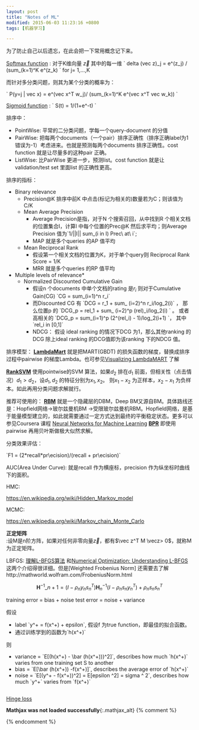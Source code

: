```yaml
---
layout: post
title: "Notes of ML"
modified: 2015-06-03 11:23:16 +0800
tags: [机器学习]

---
```


为了防止自己以后遗忘，在此会把一下常用概念记下来。

[Softmax function] :
对于K维向量 $\vec z$ 其中的每一维
\`
delta (vec z)\_j = e^(z_j) / (sum_(k=1)^K e^(z_k) 
\` for j= 1,...,K

而针对多分类问题，则其为某个分类的概率为：

\`
P(y=j | vec x) = e^(vec x^T w_j)/ (sum_(k=1)^K e^(vec x^T vec w_k))
\`

[Sigmoid function] :
\`
S(t) = 1/(1+e^-t)
\`

排序中：

- PointWise: 平常的二分类问题，学每一个query-document 的分值
- PairWise: 把每两个documents（一个pair）排序正确性（排序正确label为1 错误为-1）考虑进来。也就是预测每两个documents 排序正确性。cost function 就是让尽量多的这种pair 正确。
- ListWise: 比PairWise 更进一步，预测list。cost function 就是让validation/test set 里面list 的正确性更高。

排序的指标：

* Binary relevance
    - Precision@K 排序中前K 中点击(标记为相关的)数量若为C；则该值为 C/K
    - Mean Average Precision
        - Average Precision是指，对于N 个搜索召回，从中找到R 个相关文档的位置集合I，计算I 中每个位置的Prec@K 然后求平均；则Average Precision 值为\`1/||I|| sum_(i in I) Prec\ at\ i\`;
        - MAP 就是多个queries 的AP 值平均
    - Mean Reciprocal Rank
        - 假设第一个相关文档的位置为K，对于单个query则 Reciprocal Rank Score = 1/K
        - MRR 就是多个queries 的RP 值平均
* Multiple levels of relevance* 
    - Normalized Discounted Cumulative Gain 
        - 假设n 个documents 中单个文档的rating 是$r_i$ 则对于Cumulative Gain(CG) \`CG = sum_(i=1)^n r_i\`
        - 而Discounted CG 有 \`DCG = r_1 + sum\_ (i=2)^n r_i/log_2(i)\` ，
        那么位置p 的 \`DCG_p = rel_1 + sum\_ (i=2)^p (rel)\_i/log_2(i) \` 。
        或者高相关的 \`DCG_p = sum_(i=1)^p (2^(rel_i) - 1)/log_2(i+1) \`， 其中\`rel_i in [0,1]\` 
        - NDCG： 假设 ideal ranking 的情况下DCG 为1，那么其他ranking 的DCG 除上ideal ranking 的DCG值即为该ranking 下的NDCG 值。
        
排序模型：
**[LambdaMart]** 就是把MART(GBDT) 的损失函数的梯度，替换成排序过程中pairwise 的梯度Lambda。也可参见[Visualizing LambdaMART] 了解

**[RankSVM]** 使用pointwise的SVM 算法，如果$d_2$ 排在$d_1$ 前面，但相关性（点击情况）$d_1>d_2$，设$d_1,d_2$ 的特征分别为$x_1, x_2$。 则$x_1-x_2$  为正样本，$x_2- x_1$  为负样本。如此再用分类问题求解就行。

推荐可使用的：
**[RBM]** 就是一个隐藏层的DBM，Deep BM又源自BM。具体路线还是：Hopfield网络->玻尔兹曼机BM ->受限玻尔兹曼机RBM。Hopfield网络，是基于能量模型建立的，如此就需要通过一定方式达到最终的平衡稳定状态。更多可以参见Coursera 课程 [Neural Networks for Machine Learning][NNML]
**[BPR]** 即使用pairwise 再用贝叶斯做极大似然求解。


分类效果评估：

\`F1 = (2\*recall*pr\ecision)/(recall + pr\ecision)\`

AUC(Area Under Curve): 就是recall 作为横座标，precision 作为纵坐标时曲线下的面积。
        
HMC:

https://en.wikipedia.org/wiki/Hidden_Markov_model
        
MCMC: 

https://en.wikipedia.org/wiki/Markov_chain_Monte_Carlo

**正定矩阵**       
:设M是n阶方阵，如果对任何非零向量$\vec z$，都有$\vec z^T M \vecz> 0$，就称M 为正定矩阵。

LBFGS: [理解L-BFGS算法] 和[Numerical Optimization: Understanding L-BFGS] 这两个介绍得很详细。但是[Weighted Frobenius Norm] 还需要去了解http://mathworld.wolfram.com/FrobeniusNorm.html

$$
\mathbf{H}^{-1}\_{n+1} = (I - \rho_n y_n s_n^T) \mathbf{H}^{-1}_n (I - \rho_n s_n y_n^T) + \rho_n s_n s_n^T
$$

[Paxos]: 解决分布式更新数据后一致性的问题

training error = bias + noise
test error = noise + variance

假设

- label \`y^+ = f(x^+) + epsilon\`, 假设f 为true function，即最佳的拟合函数。
- 通过训练学到的函数为\`h(x^+)\`

则

- variance = \`E[(h(x^+) - \bar (h(x^+)))^2]\`, describes how much \`h(x^+)\` varies from one training set S to another
- bias = \`E[\bar (h(x^+)) -f(x^+)]\`, describes the average error of \`h(x^+)\`
- noise = \`E[(y^+ - f(x^+))^2] = E[epsilon ^2] = sigma ^ 2\`, describes how much \`y^+\` varies from \`f(x^+)\`


## 

[Hinge loss] 

[Hinge loss]:https://en.wikipedia.org/wiki/Hinge_loss 
[Softmax function]: http://en.wikipedia.org/wiki/Softmax_function
[Sigmoid function]: http://en.wikipedia.org/wiki/Sigmoid_function
[理解L-BFGS算法]: http://mlworks.cn/posts/introduction-to-l-bfgs/
[Numerical Optimization: Understanding L-BFGS]: http://aria42.com/blog/2014/12/understanding-lbfgs/
[LambdaMart]: http://blog.csdn.net/huagong_adu/article/details/40710305
[Visualizing LambdaMART]: https://wellecks.wordpress.com/tag/lambdamart/
[RankSVM]: http://www.cnblogs.com/kemaswill/p/3241963.html
[RBM]: http://miibotree.com/2015/08/25/from-BM-to-RBM/
[NNML]: https://www.coursera.org/course/neuralnets
[BPR]: http://liuzhiqiangruc.iteye.com/blog/2073526
[Paxos]: https://zh.wikipedia.org/wiki/Paxos%E7%AE%97%E6%B3%95

**Mathjax was not loaded successfully**{:.mathjax_alt} 
{% comment %}
<script type="text/x-mathjax-config"> MathJax.Hub.Config({ asciimath2jax: { delimiters: [ ['`','`'],['$', '$']] }}); </script>
<script type="text/javascript" src="http://cdn.mathjax.org/mathjax/latest/MathJax.js?config=TeX-MML-AM_HTMLorMML" async="async"></script>
{% endcomment %}